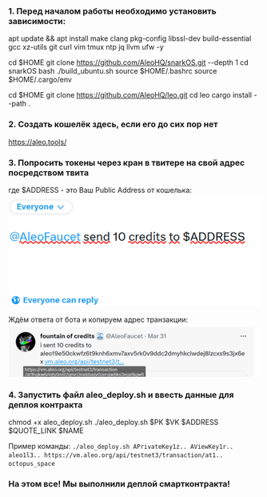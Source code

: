 ### 1. Перед началом работы необходимо установить зависимости:

apt update && apt install make clang pkg-config libssl-dev build-essential gcc xz-utils git curl vim tmux ntp jq llvm ufw -y

cd $HOME
git clone https://github.com/AleoHQ/snarkOS.git --depth 1
cd snarkOS
bash ./build_ubuntu.sh
source $HOME/.bashrc
source $HOME/.cargo/env

cd $HOME
git clone https://github.com/AleoHQ/leo.git
cd leo
cargo install --path .

### 2. Создать кошелёк здесь, если его до сих пор нет

https://aleo.tools/

### 3. Попросить токены через кран в твитере на свой адрес посредством твита 
где $ADDRESS - это Ваш Public Address от кошелька:
![img_2.png](img_2.png)

Ждём ответа от бота и копируем адрес транзакции:![img_1.png](img_1.png)

### 4. Запустить файл aleo_deploy.sh и ввесть данные для деплоя контракта
chmod +x aleo_deploy.sh 
./aleo_deploy.sh $PK $VK $ADDRESS $QUOTE_LINK $NAME


Пример команды:
`./aleo_deploy.sh APrivateKey1z.. AViewKey1r.. aleo1l3.. https://vm.aleo.org/api/testnet3/transaction/at1.. octopus_space`


### На этом все! Мы выполнили деплой смартконтракта!